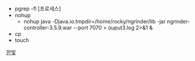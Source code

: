 - pgrep -fl [프로세스]
- nohup
  - nohup java -Djava.io.tmpdir=/home/rocky/ngrinder/lib -jar ngrinder-controller-3.5.9.war --port 7070 > ouput3.log 2>&1 &
- cp
- touch

[한빛](https://www.hanbit.co.kr/channel/category/category_view.html?cms_code=CMS6390061632)
